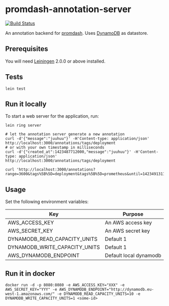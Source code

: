 # promdash-annotation-server
[![Build Status](https://travis-ci.org/schnipseljagd/promdash-annotation-server.svg)](https://travis-ci.org/schnipseljagd/promdash-annotation-server)

An annotation backend for [promdash](http://prometheus.io/docs/visualization/promdash/).
Uses [DynamoDB](https://aws.amazon.com/dynamodb/) as datastore.

## Prerequisites

You will need [Leiningen][] 2.0.0 or above installed.

[leiningen]: https://github.com/technomancy/leiningen

## Tests

    lein test

## Run it locally

To start a web server for the application, run:

    lein ring server

    # let the annotation server generate a new annotation
    curl -d'{"message":"juuhuu"}' -H'Content-type: application/json' http://localhost:3000/annotations/tags/deployment
    # or with your own timestamp in milliseconds
    curl -d'{"created_at":1423487712000,"message":"juuhuu"}' -H'Content-type: application/json' http://localhost:3000/annotations/tags/deployment

    curl 'http://localhost:3000/annotations?range=3600&tags%5B%5D=deployment&tags%5B%5D=prometheus&until=1423491311.424'

## Usage

Set the following environment variables:

| Key                             | Purpose                |
| ------------------------------- | ---------------------  |
| AWS_ACCESS_KEY                  | An AWS access key      |
| AWS_SECRET_KEY                  | An AWS secret key      |
| DYNAMODB_READ_CAPACITY_UNITS    | Default 1              |
| DYNAMODB_WRITE_CAPACITY_UNITS   | Default 1              |
| AWS_DYNAMODB_ENDPOINT           | Default local dynamodb |

## Run it in docker

    docker run -d -p 8080:8080 -e AWS_ACCESS_KEY="XXX" -e AWS_SECRET_KEY="YYY" -e AWS_DYNAMODB_ENDPOINT="http://dynamodb.eu-west-1.amazonaws.com/" -e DYNAMODB_READ_CAPACITY_UNITS=10 -e DYNAMODB_WRITE_CAPACITY_UNITS=1 <some-id>
